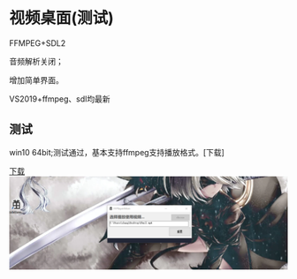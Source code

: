 # 视频桌面(测试)

FFMPEG+SDL2  

音频解析关闭；

增加简单界面。

VS2019+ffmpeg、sdl均最新

## 测试

win10 64bit;测试通过，基本支持ffmpeg支持播放格式。[下载]

[下载](<https://github.com/Ayuyuyu/WallPaper/releases/tag/1.0>)
![test](test.png)